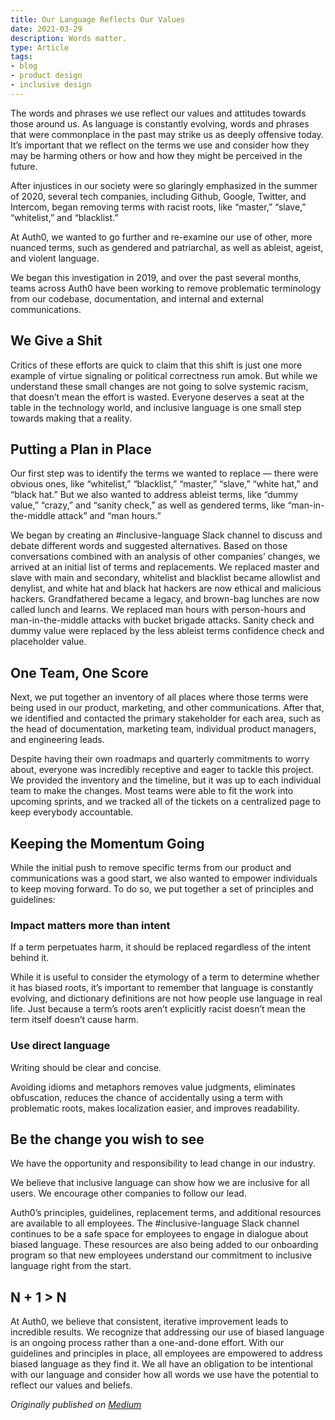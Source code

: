 ```yaml
---
title: Our Language Reflects Our Values
date: 2021-03-29
description: Words matter.
type: Article
tags: 
- blog
- product design
- inclusive design
---
```


The words and phrases we use reflect our values and attitudes towards those around us. As language is constantly evolving, words and phrases that were commonplace in the past may strike us as deeply offensive today. It’s important that we reflect on the terms we use and consider how they may be harming others or how and how they might be perceived in the future.

After injustices in our society were so glaringly emphasized in the summer of 2020, several tech companies, including Github, Google, Twitter, and Intercom, began removing terms with racist roots, like “master,” “slave,” “whitelist,” and “blacklist.”

At Auth0, we wanted to go further and re-examine our use of other, more nuanced terms, such as gendered and patriarchal, as well as ableist, ageist, and violent language.

We began this investigation in 2019, and over the past several months, teams across Auth0 have been working to remove problematic terminology from our codebase, documentation, and internal and external communications.

## We Give a Shit

Critics of these efforts are quick to claim that this shift is just one more example of virtue signaling or political correctness run amok. But while we understand these small changes are not going to solve systemic racism, that doesn’t mean the effort is wasted. Everyone deserves a seat at the table in the technology world, and inclusive language is one small step towards making that a reality.

## Putting a Plan in Place

Our first step was to identify the terms we wanted to replace — there were obvious ones, like “whitelist,” “blacklist,” “master,” “slave,” “white hat,” and “black hat.” But we also wanted to address ableist terms, like “dummy value,” “crazy,” and “sanity check,” as well as gendered terms, like “man-in-the-middle attack” and “man hours.”

We began by creating an #inclusive-language Slack channel to discuss and debate different words and suggested alternatives. Based on those conversations combined with an analysis of other companies’ changes, we arrived at an initial list of terms and replacements. We replaced master and slave with main and secondary, whitelist and blacklist became allowlist and denylist, and white hat and black hat hackers are now ethical and malicious hackers. Grandfathered became a legacy, and brown-bag lunches are now called lunch and learns. We replaced man hours with person-hours and man-in-the-middle attacks with bucket brigade attacks. Sanity check and dummy value were replaced by the less ableist terms confidence check and placeholder value.

## One Team, One Score

Next, we put together an inventory of all places where those terms were being used in our product, marketing, and other communications. After that, we identified and contacted the primary stakeholder for each area, such as the head of documentation, marketing team, individual product managers, and engineering leads.

Despite having their own roadmaps and quarterly commitments to worry about, everyone was incredibly receptive and eager to tackle this project. We provided the inventory and the timeline, but it was up to each individual team to make the changes. Most teams were able to fit the work into upcoming sprints, and we tracked all of the tickets on a centralized page to keep everybody accountable.

## Keeping the Momentum Going

While the initial push to remove specific terms from our product and communications was a good start, we also wanted to empower individuals to keep moving forward. To do so, we put together a set of principles and guidelines:

### Impact matters more than intent

If a term perpetuates harm, it should be replaced regardless of the intent behind it.

While it is useful to consider the etymology of a term to determine whether it has biased roots, it’s important to remember that language is constantly evolving, and dictionary definitions are not how people use language in real life. Just because a term’s roots aren’t explicitly racist doesn’t mean the term itself doesn’t cause harm.

### Use direct language

Writing should be clear and concise.

Avoiding idioms and metaphors removes value judgments, eliminates obfuscation, reduces the chance of accidentally using a term with problematic roots, makes localization easier, and improves readability.

## Be the change you wish to see

We have the opportunity and responsibility to lead change in our industry.

We believe that inclusive language can show how we are inclusive for all users. We encourage other companies to follow our lead.

Auth0’s principles, guidelines, replacement terms, and additional resources are available to all employees. The #inclusive-language Slack channel continues to be a safe space for employees to engage in dialogue about biased language. These resources are also being added to our onboarding program so that new employees understand our commitment to inclusive language right from the start.

## N + 1 > N

At Auth0, we believe that consistent, iterative improvement leads to incredible results. We recognize that addressing our use of biased language is an ongoing process rather than a one-and-done effort. With our guidelines and principles in place, all employees are empowered to address biased language as they find it. We all have an obligation to be intentional with our language and consider how all words we use have the potential to reflect our values and beliefs.

*Originally published on [Medium](https://medium.com/auth0-design/our-language-reflects-our-values-cb27f780801f)*
